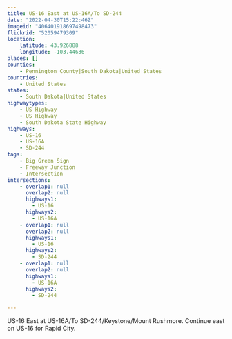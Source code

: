 ```yaml
---
title: US-16 East at US-16A/To SD-244
date: "2022-04-30T15:22:46Z"
imageid: "406401918697498473"
flickrid: "52059479309"
location:
    latitude: 43.926888
    longitude: -103.44636
places: []
counties:
    - Pennington County|South Dakota|United States
countries:
    - United States
states:
    - South Dakota|United States
highwaytypes:
    - US Highway
    - US Highway
    - South Dakota State Highway
highways:
    - US-16
    - US-16A
    - SD-244
tags:
    - Big Green Sign
    - Freeway Junction
    - Intersection
intersections:
    - overlap1: null
      overlap2: null
      highways1:
        - US-16
      highways2:
        - US-16A
    - overlap1: null
      overlap2: null
      highways1:
        - US-16
      highways2:
        - SD-244
    - overlap1: null
      overlap2: null
      highways1:
        - US-16A
      highways2:
        - SD-244

---
```

US-16 East at US-16A/To SD-244/Keystone/Mount Rushmore.  Continue east on US-16 for Rapid City.